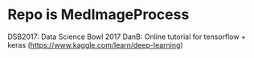 # Repo is MedImageProcess
DSB2017:    Data Science Bowl 2017
DanB: 		Online tutorial for tensorflow + keras (https://www.kaggle.com/learn/deep-learning)
